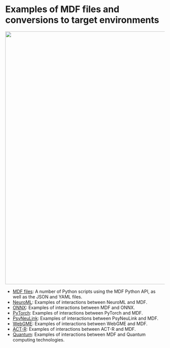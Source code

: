# Examples of MDF files and conversions to target environments

<p><img width="800" src="ModECI_MDF.png"/></p>

- [MDF files](MDF): A number of Python scripts using the MDF Python API, as well as the JSON and YAML files.
- [NeuroML](NeuroML): Examples of interactions between NeuroML and MDF.
- [ONNX](ONNX): Examples of interactions between MDF and ONNX.
- [PyTorch](PyTorch): Examples of interactions between PyTorch and MDF.
- [PsyNeuLink](PsyNeuLink): Examples of interactions between PsyNeuLink and MDF.
- [WebGME](WebGME): Examples of interactions between WebGME and MDF.
- [ACT-R](ACT-R): Examples of interactions between ACT-R and MDF.
- [Quantum](Quantum): Examples of interactions between MDF and Quantum computing technologies.
